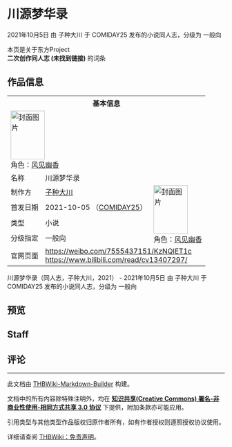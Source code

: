 # 川源梦华录

<!-- source html: G:\repos\THBWiki-Markdown-Builder\THBWikiMarkdown\Temp\main\5\5c\ns0%3A%E5%B7%9D%E6%BA%90%E6%A2%A6%E5%8D%8E%E5%BD%95.html -->

2021年10月5日 由 子种大川 于 COMIDAY25 发布的小说同人志，分级为 一般向

本页是关于东方Project  
 **二次创作同人志 (未找到链接)** 的词条
## 作品信息

<table><tbody><tr><th colspan="3">基本信息</th></tr><tr><td class="cover-artwork-mobile" colspan="2"><a href="./文件-川源梦华录封面.jpg.md" class="image" title="封面图片"><img alt="封面图片" src="https://upload.thwiki.cc/thumb/b/b1/%E5%B7%9D%E6%BA%90%E6%A2%A6%E5%8D%8E%E5%BD%95%E5%B0%81%E9%9D%A2.jpg/79px-%E5%B7%9D%E6%BA%90%E6%A2%A6%E5%8D%8E%E5%BD%95%E5%B0%81%E9%9D%A2.jpg" decoding="async" loading="lazy" width="79" height="112" srcset="https://upload.thwiki.cc/thumb/b/b1/%E5%B7%9D%E6%BA%90%E6%A2%A6%E5%8D%8E%E5%BD%95%E5%B0%81%E9%9D%A2.jpg/119px-%E5%B7%9D%E6%BA%90%E6%A2%A6%E5%8D%8E%E5%BD%95%E5%B0%81%E9%9D%A2.jpg 1.5x, https://upload.thwiki.cc/thumb/b/b1/%E5%B7%9D%E6%BA%90%E6%A2%A6%E5%8D%8E%E5%BD%95%E5%B0%81%E9%9D%A2.jpg/159px-%E5%B7%9D%E6%BA%90%E6%A2%A6%E5%8D%8E%E5%BD%95%E5%B0%81%E9%9D%A2.jpg 2x" data-file-width="1080" data-file-height="1524"></a><div class="cover-char">角色：<a href="./风见幽香.md" title="风见幽香">风见幽香</a></div></td>
</tr><tr><td class="label">名称</td><td colspan="2"> 川源梦华录 </td></tr><tr><td class="label">制作方</td><td><a href="./子种大川.md" title="子种大川">子种大川</a></td><td class="cover-artwork" rowspan="4" style="min-width:112px;"><a href="./文件-川源梦华录封面.jpg.md" class="image" title="封面图片"><img alt="封面图片" src="https://upload.thwiki.cc/thumb/b/b1/%E5%B7%9D%E6%BA%90%E6%A2%A6%E5%8D%8E%E5%BD%95%E5%B0%81%E9%9D%A2.jpg/79px-%E5%B7%9D%E6%BA%90%E6%A2%A6%E5%8D%8E%E5%BD%95%E5%B0%81%E9%9D%A2.jpg" decoding="async" loading="lazy" width="79" height="112" srcset="https://upload.thwiki.cc/thumb/b/b1/%E5%B7%9D%E6%BA%90%E6%A2%A6%E5%8D%8E%E5%BD%95%E5%B0%81%E9%9D%A2.jpg/119px-%E5%B7%9D%E6%BA%90%E6%A2%A6%E5%8D%8E%E5%BD%95%E5%B0%81%E9%9D%A2.jpg 1.5x, https://upload.thwiki.cc/thumb/b/b1/%E5%B7%9D%E6%BA%90%E6%A2%A6%E5%8D%8E%E5%BD%95%E5%B0%81%E9%9D%A2.jpg/159px-%E5%B7%9D%E6%BA%90%E6%A2%A6%E5%8D%8E%E5%BD%95%E5%B0%81%E9%9D%A2.jpg 2x" data-file-width="1080" data-file-height="1524"></a><div class="cover-char">角色：<a href="./风见幽香.md" title="风见幽香">风见幽香</a></div></td>
</tr><tr><td class="label">首发日期</td><td>2021-10-05&#160;（<a href="/展会作品列表?e=COMIDAY%2325">COMIDAY25</a>）</td></tr><tr><td class="label">类型</td><td>小说</td></tr><tr><td class="label">分级指定</td><td>一般向</td></tr>
<tr><td class="label">官网页面</td><td colspan="2"><a rel="nofollow" class="external free" href="https://weibo.com/7555437151/KzNQIET1c">https://weibo.com/7555437151/KzNQIET1c</a><br><a rel="nofollow" class="external free" href="https://www.bilibili.com/read/cv13407297/">https://www.bilibili.com/read/cv13407297/</a></td></tr></tbody></table>

川源梦华录（同人志，子种大川，2021） - 2021年10月5日 由 子种大川 于 COMIDAY25 发布的小说同人志，分级为 一般向
## 预览
## Staff
## 评论




---

此文档由 [THBWiki-Markdown-Builder](https://github.com/Delsin-Yu/THBWiki-Markdown-Builder) 构建。

文档中的所有内容除特殊注明外，均在 [**知识共享(Creative Commons) 署名-非商业性使用-相同方式共享 3.0 协议**](https://creativecommons.org/licenses/by-sa/3.0/deed.zh-hans) 下提供，附加条款亦可能应用。

引用类型与其他类型作品版权归原作者所有，如有作者授权则遵照授权协议使用。

详细请查阅 [THBWiki：免责声明](https://thbwiki.cc/THBWiki:%E5%85%8D%E8%B4%A3%E5%A3%B0%E6%98%8E)。

